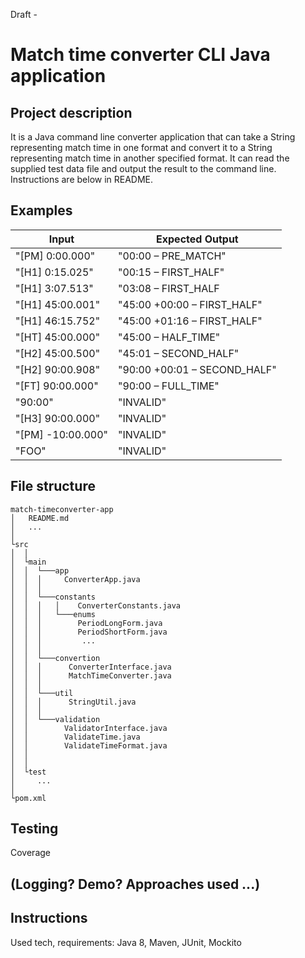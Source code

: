 Draft -
# Match time converter CLI Java application

## Project description
It is a Java command line converter application that can take a String representing match time in one format and convert it to a String representing match time in another specified format. It can read the supplied test data file and output the result to the command line. Instructions are below in README.

## Examples

| Input            | Expected Output              |
| -------------    | -------------                |
| "[PM] 0:00.000"  | "00:00 – PRE_MATCH"          |
| "[H1] 0:15.025"  | "00:15 – FIRST_HALF"         |
| "[H1] 3:07.513"  | "03:08 – FIRST_HALF          |
| "[H1] 45:00.001" | "45:00 +00:00 – FIRST_HALF"  |
| "[H1] 46:15.752" | "45:00 +01:16 – FIRST_HALF"  |
| "[HT] 45:00.000" | "45:00 – HALF_TIME"          |
| "[H2] 45:00.500" | "45:01 – SECOND_HALF"        |
| "[H2] 90:00.908" | "90:00 +00:01 – SECOND_HALF" |
| "[FT] 90:00.000" | "90:00 – FULL_TIME"          |
| "90:00"          | "INVALID"                    |
| "[H3] 90:00.000" | "INVALID"                    |
| "[PM] -10:00.000"| "INVALID"                    |
| "FOO"            | "INVALID"                    |

## File structure

```
match-timeconverter-app
│   README.md
│   ... 
│
└src
│  │
│  └main
│  │  └───app
│  │  │     ConverterApp.java
│  │  │
│  │  └───constants
│  │  │   │    ConverterConstants.java  
│  │  │   └───enums
│  │  │        PeriodLongForm.java
│  │  │        PeriodShortForm.java
│  │  │         ...
│  │  │   
│  │  └───convertion
│  │  │      ConverterInterface.java
│  │  │      MatchTimeConverter.java
│  │  │   
│  │  └───util
│  │  │      StringUtil.java
│  │  │
│  │  └───validation
│  │        ValidatorInterface.java
│  │        ValidateTime.java
│  │        ValidateTimeFormat.java
│  │
│  │
│  └test
│     ...
│
└pom.xml
```

## Testing
Coverage

## (Logging? Demo? Approaches used ...)

## Instructions
Used tech, requirements: Java 8, Maven, JUnit, Mockito 

